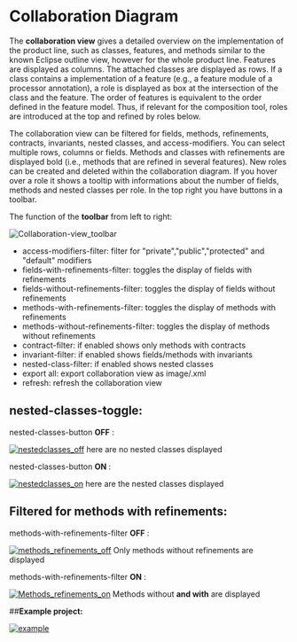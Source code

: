 # Collaboration Diagram
The **collaboration view** gives a detailed overview on the implementation of the product line, such as classes, features, and methods similar to the known Eclipse outline view, however for the whole product line. Features are displayed as columns. The attached classes are displayed as rows. If a class contains a implementation of a feature (e.g., a feature module of a processor annotation), a role is displayed as box at the intersection of the class and the feature.
The order of features is equivalent to the order defined in the feature model. Thus, if relevant for the composition tool, roles are introduced at the top and refined by roles below. 

The collaboration view can be filtered for fields, methods, refinements, contracts, invariants, nested classes, and access-modifiers. You can select multiple rows, columns or fields. Methods and classes with refinements are displayed bold (i.e., methods that are refined in several features). New roles can be created and deleted within the collaboration diagram. If you hover over a role it shows a tooltip with informations about the number of fields, methods and nested classes per role. In the top right you have buttons in a toolbar.

The function of the **toolbar** from left to right: 

![Collaboration-view_toolbar](http://i.imgur.com/uRXr0ez.jpg)
* access-modifiers-filter: filter for "private","public","protected" and "default" modifiers
* fields-with-refinements-filter: toggles the display of fields with refinements
* fields-without-refinements-filter: toggles the display of fields without refinements
* methods-with-refinements-filter: toggles the display of methods with refinements
* methods-without-refinements-filter: toggles the display of methods without refinements
* contract-filter: if enabled shows only methods with contracts
* invariant-filter: if enabled shows fields/methods with invariants
* nested-class-filter: if enabled shows nested classes
* export all: export collaboration view as image/.xml
* refresh: refresh the collaboration view

## nested-classes-toggle:

nested-classes-button **OFF** :  

[![nestedclasses_off](http://i.imgur.com/yKoFjewm.jpg)](http://i.imgur.com/yKoFjew.jpg) here are no nested classes displayed

nested-classes-button **ON**  :

[![nestedclasses_on](http://i.imgur.com/xKIsKnIm.jpg)](http://i.imgur.com/xKIsKnI.jpg) here are the nested classes displayed


## Filtered for methods with refinements:

methods-with-refinements-filter **OFF** :                    
    
[![methods_refinements_off](http://i.imgur.com/EJLJ9bwm.jpg)](http://i.imgur.com/EJLJ9bw.jpg) Only methods without refinements are displayed

methods-with-refinements-filter **ON** :    
 
[![Methods_refinements_on](http://i.imgur.com/kHdFgd7m.jpg)](http://i.imgur.com/kHdFgd7.jpg) Methods without **and with** are displayed

##**Example project:**

[![example](http://i.imgur.com/fWFuEJDl.png)](http://i.imgur.com/fWFuEJD.png)